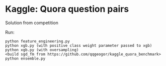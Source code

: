 # Kaggle: Quora question pairs
Solution from competition

Run:
```
python feature_engineering.py
python xgb.py (with positive class weight parameter passed to xgb)
python xgb.py (with oversampling)
<build sgd_fm from https://github.com/qqgeogor/kaggle_quora_benchmark>
python ensemble.py
```
